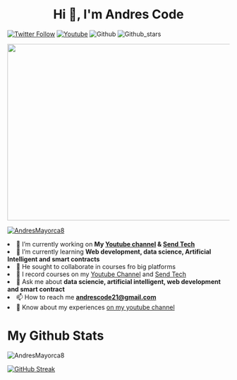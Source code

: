 

<h1 align="center">Hi 👋, I'm Andres Code</h1>

[![Twitter Follow](https://img.shields.io/twitter/follow/AndresCode8?color=%2322A0ED&label=Andres%20Code&logo=twitter&logoColor=%2322A0ED&style=for-the-badge)](https://twitter.com/AndresCode8)
[![Youtube](https://img.shields.io/youtube/channel/subscribers/UCMsffGZQyaHJSrOs6xp_-Zg?color=%23E05D44&label=Suscriptores&logo=YouTube&logoColor=%23E05D44&style=for-the-badge)](https://www.youtube.com/channel/UCMsffGZQyaHJSrOs6xp_-Zg) 
![Github](https://img.shields.io/github/followers/AndresCode08?color=%231C1B1B&label=Seguidores&logo=Github&logoColor=%231C1B1B&style=for-the-badge) 
![Github_stars](https://img.shields.io/github/stars/AndresCode08?color=%231C1B1B&label=Estrellas&logo=Github&logoColor=%231C1B1B&style=for-the-badge) 

 
<p align="center"><img src="https://user-images.githubusercontent.com/70079260/141687329-68705fec-4122-41d7-916e-9e3a1f343eae.png" height="400" width="800"></p>

 
<p align="left"> <a href="https://github.com/ryo-ma/github-profile-trophy"><img src="https://github-profile-trophy.vercel.app/?username=AndresCode08&theme=darkhub" alt="AndresMayorca8" /></a> </p
    

- 🔭 I’m currently working on **My [Youtube channel](https://www.youtube.com/channel/UCMsffGZQyaHJSrOs6xp_-Zg) & [Send Tech](https://www.youtube.com/channel/UC9qwrWMA03Asi5H8IMrZC9A)**
- 🌱 I’m currently learning **Web development, data science, Artificial Intelligent and smart contracts**
- 👯 He sought to collaborate in courses fro big platforms
- 📝 I record courses on my [Youtube Channel](https://www.youtube.com/channel/UCMsffGZQyaHJSrOs6xp_-Zg) and [Send Tech](https://www.youtube.com/channel/UC9qwrWMA03Asi5H8IMrZC9A) 
- 💬 Ask me about **data sciencie, artificial intelligent, web development and smart contract**
- 📫 How to reach me **andrescode21@gmail.com**
- 📄 Know about my experiences [on my youtube channel](https://www.youtube.com/channel/UCMsffGZQyaHJSrOs6xp_-Zg)

 
# My Github Stats
<img src="https://github-readme-stats.vercel.app/api?username=AndresCode08&theme=dark&show_icons=true&locale=en" alt="AndresMayorca8" />
 
[![GitHub Streak](https://github-readme-streak-stats.herokuapp.com?user=AndresCode08&theme=dark&hide_border=true&date_format=M%20j%5B%2C%20Y%5D)](https://git.io/streak-stats)





